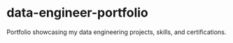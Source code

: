 # data-engineer-portfolio
Portfolio showcasing my data engineering projects, skills, and certifications.
